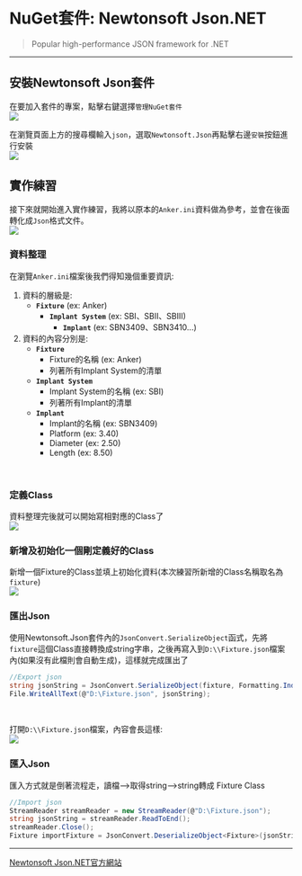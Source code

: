 # NuGet套件: Newtonsoft Json.NET
> Popular high-performance JSON framework for .NET

----

## 安裝Newtonsoft Json套件

在要加入套件的專案，點擊右鍵選擇`管理NuGet套件` <br />
![](https://raw.githubusercontent.com/howwmingnew/IWRookieManual/main/Photos/Json/00.png)
<br />

在瀏覽頁面上方的搜尋欄輸入`json`，選取`Newtonsoft.Json`再點擊右邊`安裝`按鈕進行安裝 <br />
![](https://raw.githubusercontent.com/howwmingnew/IWRookieManual/main/Photos/Json/01.png)
<br />

## 實作練習

接下來就開始進入實作練習，我將以原本的`Anker.ini`資料做為參考，並會在後面轉化成`Json`格式文件。<br />
![](https://raw.githubusercontent.com/howwmingnew/IWRookieManual/main/Photos/Json/02.png)
<br />

### 資料整理

在瀏覽`Anker.ini`檔案後我們得知幾個重要資訊:

1. 資料的層級是:
    - **`Fixture`** (ex: Anker)
        - **`Implant System`** (ex: SBI、SBII、SBIII)
            - **`Implant`** (ex: SBN3409、SBN3410...)
2. 資料的內容分別是:
    - **`Fixture`**
        - Fixture的名稱 (ex: Anker)
        - 列著所有Implant System的清單
    - **`Implant System`**
        - Implant System的名稱 (ex: SBI)
        - 列著所有Implant的清單
    - **`Implant`**
        - Implant的名稱 (ex: SBN3409)
        - Platform (ex: 3.40)
        - Diameter (ex: 2.50)
        - Length (ex: 8.50)
<br />

### 定義Class
資料整理完後就可以開始寫相對應的Class了<br />
![](https://raw.githubusercontent.com/howwmingnew/IWRookieManual/main/Photos/Json/03.png)
<br />

### 新增及初始化一個剛定義好的Class
新增一個Fixture的Class並填上初始化資料(本次練習所新增的Class名稱取名為`fixture`)<br />
![](https://raw.githubusercontent.com/howwmingnew/IWRookieManual/main/Photos/Json/04.png)
<br />

### 匯出Json
使用Newtonsoft.Json套件內的`JsonConvert.SerializeObject`函式，先將`fixture`這個Class直接轉換成string字串，之後再寫入到`D:\\Fixture.json`檔案內(如果沒有此檔則會自動生成)，這樣就完成匯出了<br />
```C#
//Export json
string jsonString = JsonConvert.SerializeObject(fixture, Formatting.Indented);
File.WriteAllText(@"D:\Fixture.json", jsonString);
```
<br />

打開`D:\\Fixture.json`檔案，內容會長這樣:<br />
![](https://raw.githubusercontent.com/howwmingnew/IWRookieManual/main/Photos/Json/07.png)
<br />

### 匯入Json

匯入方式就是倒著流程走，讀檔-->取得string-->string轉成 Fixture Class

```C#
//Import json
StreamReader streamReader = new StreamReader(@"D:\Fixture.json");
string jsonString = streamReader.ReadToEnd();
streamReader.Close();
Fixture importFixture = JsonConvert.DeserializeObject<Fixture>(jsonString);
```



----
[Newtonsoft Json.NET官方網站](https://www.newtonsoft.com/json)

